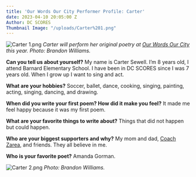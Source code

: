 ```yaml
---
title: 'Our Words Our City Performer Profile: Carter'
date: 2023-04-10 20:05:00 Z
Author: DC SCORES
Thumbnail Image: "/uploads/Carter%201.png"
---
```


![Carter 1.png](/uploads/Carter%201.png)
*Carter will perform her original poetry at [Our Words Our City](https://owoc.dcscores.org/) this year. Photo: Brandon Williams.*











**Can you tell us about yourself?**
My name is Carter Sewell. I’m 8 years old, I attend Barnard Elementary School. I have been in DC SCORES since I was 7 years old. When I grow up I want to sing and act.

**What are your hobbies?**
Soccer, ballet, dance, cooking, singing, painting, acting, singing, dancing, and drawing. 
 
**When did you write your first poem? How did it make you feel?**
It made me feel happy because it was my first poem.

**What are your favorite things to write about?**
Things that did not happen but could happen.

**Who are your biggest supporters and why?**
My mom and dad, [Coach Zarea](https://www.dcscores.org/blog/2022/11/poetry-is-my-foundation-how-alumna-zarea-boyde-found-her-voice-and-her-power-through-dc-scores), and friends. They all believe in me. 

**Who is your favorite poet?**
Amanda Gorman. 

![Carter 2.png](/uploads/Carter%202.png)
*Photo: Brandon Williams.*